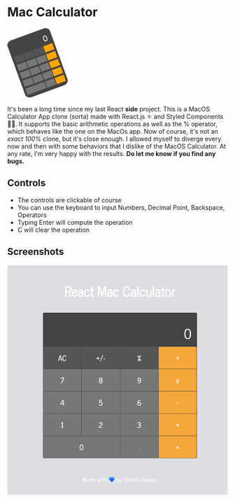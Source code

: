 # Mac Calculator

![logo](./public/logo.png)

It's been a long time since my last React **side** project. This is a MacOS Calculator App clone (sorta) made with React.js ⚛️ and Styled Components 💅🏻. It supports the basic arithmetic operations as well as the % operator, which behaves like the one on the MacOs app.
Now of course, it's not an _exact 100%_ clone, but it's close enough. I allowed myself to diverge every now and then with some behaviors that I dislike of the MacOS Calculator.
At any rate, I'm very happy with the results. **Do let me know if you find any bugs.**

## Controls

- The controls are clickable of course
- You can use the keyboard to input Numbers, Decimal Point, Backspace, Operators
- Typing Enter will compute the operation
- C will clear the operation

## Screenshots

![ss1](./screenshots/desktop.png)
